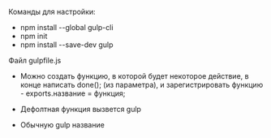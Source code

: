 Команды для настройки:

- npm install --global gulp-cli
- npm init
- npm install --save-dev gulp

Файл gulpfile.js

- Можно создать функцию, в которой будет некоторое действие, в конце написать done(); (из параметра), и зарегистрировать функцию - exports.название = функция;

- Дефолтная функция вызвется gulp
- Обычную gulp название